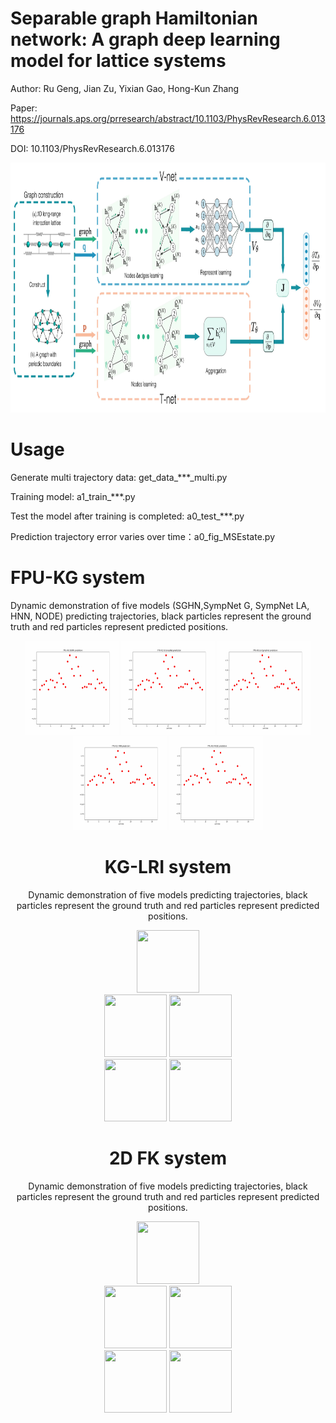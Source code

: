 # Separable graph Hamiltonian network: A graph deep learning model for lattice systems

Author: Ru Geng, Jian Zu, Yixian Gao, Hong-Kun Zhang

Paper: https://journals.aps.org/prresearch/abstract/10.1103/PhysRevResearch.6.013176

DOI: 10.1103/PhysRevResearch.6.013176

 
<img src="https://github.com/GengRu93/DemoSGH/blob/main/fig_SGHN.png" width="800" height="400"/>
  
# Usage

Generate multi trajectory data: get_data_***_multi.py

Training model: a1_train_***.py

Test the model after training is completed: a0_test_***.py

Prediction trajectory error varies over time：a0_fig_MSEstate.py


# FPU-KG system
Dynamic demonstration of five models (SGHN,SympNet G, SympNet LA, HNN, NODE) predicting trajectories, black particles represent the ground truth and red particles represent predicted positions.
 
  <div id="header" align="center">
   <img src="https://github.com/GengRu93/DemoSGH/blob/main/MixFPU_SGHN.gif" width="150" height="150"/>
  <img src="https://github.com/GengRu93/DemoSGH/blob/main/MixFPU_SympNetG.gif" width="150" height="150"/>
<img src="https://github.com/GengRu93/DemoSGH/blob/main/MixFPU_SympNetLA.gif" width="150" height="150"/>
    <img src="https://github.com/GengRu93/DemoSGH/blob/main/MixFPU_HNN.gif" width="150" height="150"/>
  <img src="https://github.com/GengRu93/DemoSGH/blob/main/MixFPU_NODE.gif" width="150" height="150"/>
 
  
 # KG-LRI system
 Dynamic demonstration of five models predicting trajectories, black particles represent the ground truth and red particles represent predicted positions.
 
 <div id="header" align="center">
  <img src="https://github.com/GengRu93/DemoSGH/blob/main/KGLRI_SGHN.gif" width="100" height="100"/>

   </div>
    <div id="header" align="center">
  <img src="https://github.com/GengRu93/DemoSGH/blob/main/KGLRI_SympNetG.gif" width="100" height="100"/>
<img src="https://github.com/GengRu93/DemoSGH/blob/main/KGLRI_SympNetLA.gif" width="100" height="100"/>
   </div>
   <div id="header" align="center">
 <img src="https://github.com/GengRu93/DemoSGH/blob/main/KGLRI_HNN.gif" width="100" height="100"/>
  <img src="https://github.com/GengRu93/DemoSGH/blob/main/KGLRI_NODE.gif" width="100" height="100"/>
  </div>
  
   # 2D FK system
  Dynamic demonstration of five models predicting trajectories, black particles represent the ground truth and red particles represent predicted positions.
 
 <div id="header" align="center">
  <img src="https://github.com/GengRu93/DemoSGH/blob/main/2DFK_SGHN.gif" width="100" height="100"/>

   </div>
    <div id="header" align="center">
  <img src="https://github.com/GengRu93/DemoSGH/blob/main/2DFK_SympNetG.gif" width="100" height="100"/>
<img src="https://github.com/GengRu93/DemoSGH/blob/main/2DFK_SympNetLA.gif" width="100" height="100"/>
   </div>
   <div id="header" align="center">
 <img src="https://github.com/GengRu93/DemoSGH/blob/main/2DFK_HNN.gif" width="100" height="100"/>
  <img src="https://github.com/GengRu93/DemoSGH/blob/main/2DFK_NODE.gif" width="100" height="100"/>
  </div>
